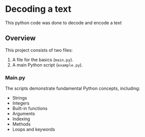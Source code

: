 # Decoding a text
This python code was done to decode and encode a text

## Overview
This project consists of two files:
1. A file for the basics (`main.py`).
2. A main Python script (`example.py`).

### Main.py
The scripts demonstrate fundamental Python concepts, including:
- Strings
- Integers
- Built-in functions
- Arguments
- Indexing
- Methods
- Loops and keywords